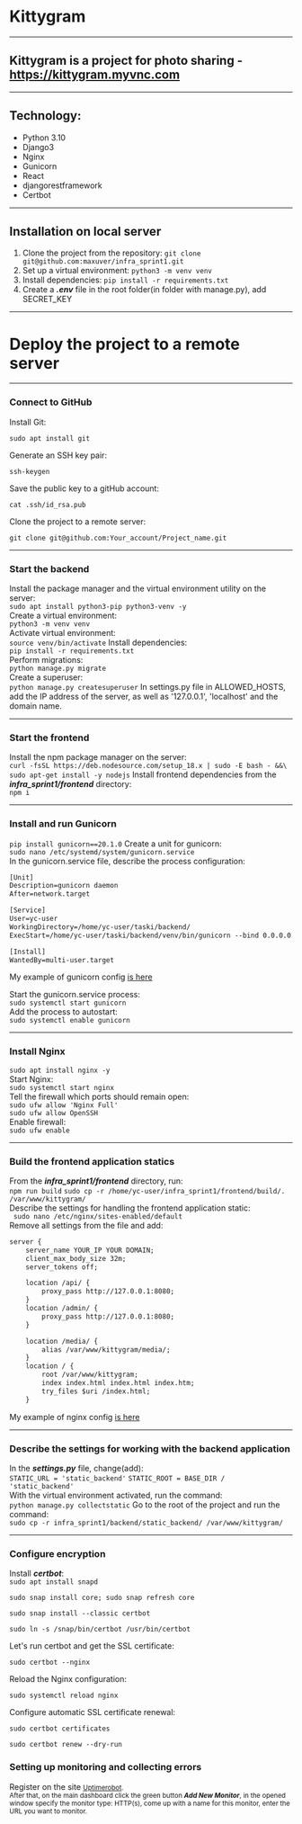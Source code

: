 # Kittygram
***
## Kittygram is a project for photo sharing - https://kittygram.myvnc.com
***
## Technology:
* Python 3.10
* Django3
* Nginx
* Gunicorn
* React
* djangorestframework
* Certbot
***
## Installation on local server
1. Clone the project from the repository:
```git clone git@github.com:maxuver/infra_sprint1.git```
2. Set up a virtual environment: ```python3 -m venv venv```
3. Install dependencies: ```pip install -r requirements.txt```
4. Create a ***.env*** file in the root folder(in folder with manage.py), add SECRET_KEY
***
# Deploy the project to a remote server
***
 ### Connect to GitHub
Install Git: 

```sudo apt install git```

Generate an SSH key pair: 

```ssh-keygen```

Save the public key to a gitHub account: 

```cat .ssh/id_rsa.pub```

Clone the project to a remote server: 

```git clone git@github.com:Your_account/Project_name.git```  
***
### Start the backend
Install the package manager and the virtual environment utility on the server:  
```sudo apt install python3-pip python3-venv -y```  
Create a virtual environment:  
```python3 -m venv venv ```  
Activate virtual environment:  
```source venv/bin/activate```
Install dependencies:  
```pip install -r requirements.txt```  
Perform migrations:   
```python manage.py migrate```  
Create a superuser:  
```python manage.py createsuperuser```
In settings.py file in ALLOWED_HOSTS, add the IP address of the server, as well as '127.0.0.1', 'localhost' and the domain name.  
***
### Start the frontend
Install the npm package manager on the server:  
```curl -fsSL https://deb.nodesource.com/setup_18.x | sudo -E bash - &&\```  
```sudo apt-get install -y nodejs```
Install frontend dependencies from the ***infra_sprint1/frontend*** directory:  
``npm i``  
***
### Install and run Gunicorn
```pip install gunicorn==20.1.0```
Create a unit for gunicorn:  
```sudo nano /etc/systemd/system/gunicorn.service ```  
In the gunicorn.service file, describe the process configuration:
```html
[Unit]
Description=gunicorn daemon 
After=network.target 

[Service]
User=yc-user 
WorkingDirectory=/home/yc-user/taski/backend/
ExecStart=/home/yc-user/taski/backend/venv/bin/gunicorn --bind 0.0.0.0.0:8000 backend.wsgi

[Install]
WantedBy=multi-user.target  
```
My example of gunicorn config [is here](https://github.com/maxuver/infra_sprint1/blob/main/infra/gunicorn_kittygram.service)

Start the gunicorn.service process:  
```sudo systemctl start gunicorn```  
Add the process to autostart:  
```sudo systemctl enable gunicorn```  
***
### Install Nginx
```sudo apt install nginx -y```  
Start Nginx:  
```sudo systemctl start nginx```  
Tell the firewall which ports should remain open:  
```sudo ufw allow 'Nginx Full'```  
```sudo ufw allow OpenSSH```  
Enable firewall:  
```sudo ufw enable```
***

### Build the frontend application statics
From the ***infra_sprint1/frontend*** directory, run:  
```npm run build```
```sudo cp -r /home/yc-user/infra_sprint1/frontend/build/. /var/www/kittygram/```  
Describe the settings for handling the frontend application static:   
``` sudo nano /etc/nginx/sites-enabled/default```  
Remove all settings from the file and add:  
```html
server {
    server_name YOUR_IP YOUR DOMAIN;
    client_max_body_size 32m;
    server_tokens off;

    location /api/ {
        proxy_pass http://127.0.0.1:8080;
    }
    location /admin/ {
        proxy_pass http://127.0.0.1:8080;
    }

    location /media/ {
        alias /var/www/kittygram/media/;
    }
    location / {
        root /var/www/kittygram;
        index index.html index.html index.htm;
        try_files $uri /index.html;
    }
```
My example of nginx config [is here](https://github.com/maxuver/infra_sprint1/blob/main/infra/default)

***
### Describe the settings for working with the backend application
In the ***settings.py*** file, change(add):  
```STATIC_URL = 'static_backend'```
```STATIC_ROOT = BASE_DIR / 'static_backend'```  
With the virtual environment activated, run the command:  
```python manage.py collectstatic```
Go to the root of the project and run the command:  
```sudo cp -r infra_sprint1/backend/static_backend/ /var/www/kittygram/```  
***
### Configure encryption
Install ***certbot***:  
```sudo apt install snapd```

```sudo snap install core; sudo snap refresh core```  

```sudo snap install --classic certbot```

```sudo ln -s /snap/bin/certbot /usr/bin/certbot```

Let's run certbot and get the SSL certificate:  

```sudo certbot --nginx```

Reload the Nginx configuration:

```sudo systemctl reload nginx```  

Configure automatic SSL certificate renewal:  

```sudo certbot certificates```  

```sudo certbot renew --dry-run```  

### Setting up monitoring and collecting errors

Register on the site <small>[Uptimerobot](https://uptimerobot.com/).  
After that, on the main dashboard click the green button ***Add New Monitor***, in the opened window specify the monitor type: HTTP(s), come up with a name for this monitor, enter the URL you want to monitor.
